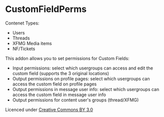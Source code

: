 # CustomFieldPerms

Contenet Types:
- Users
- Threads
- XFMG Media items
- NF/Tickets

This addon allows you to set permissions for Custom Fields:
- Input permissions: select which usergroups can access and edit the custom field (supports the 3 original locations)
- Output permissions on profile pages: select which usergroups can access the custom field on profile pages
- Output permissions in message user info: select which usergroups can access the custom field in message user info
- Output permissions for content user's groups (thread/XFMG)

Licenced under [Creative Commons BY 3.0](http://creativecommons.org/licenses/by/3.0/)
